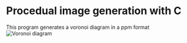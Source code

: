 # Procedual image generation with C
This program generates a voronoi diagram in a ppm format
![Voronoi diagram](https://en.wikipedia.org/wiki/Voronoi_diagram)
